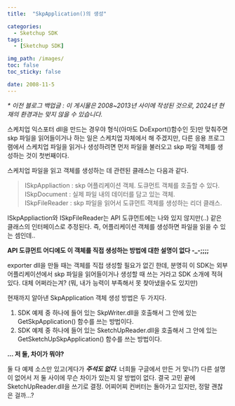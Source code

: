 ```yaml
---
title:  "SkpApplication()의 생성"

categories:
  - Sketchup SDK
tags:
  - [Sketchup SDK]

img_path: /images/
toc: false
toc_sticky: false

date: 2008-11-5
---
```

_* 이전 블로그 백업글 : 이 게시물은 2008~2013년 사이에 작성된 것으로, 2024년 현재의 환경과는 맞지 않을 수 있습니다._

스케치업 익스포터 dll을 만드는 경우야 형식(아마도 DoExport()함수인 듯)만 맞춰주면 skp 파일을 읽어들이거나 하는 일은 스케치업 자체에서 해 주겠지만, 다른 응용 프로그램에서 스케치업 파일을 읽거나 생성하려면 먼저 파일을 불러오고 skp 파일 객체를 생성하는 것이 첫번째이다.

스케치업 파일을 읽고 객체를 생성하는 데 관련된 클래스는 다음과 같다.

> ISkpAppliaction : skp 어플리케이션 객체. 도큐먼트 객체를 호출할 수 있다.<br>
> ISkpDocument : 실제 파일 내의 데이터를 담고 있는 객체.<br>
> ISkpFileReader : skp 파일을 읽어서 도큐먼트 객체를 생성하는 리더 클래스.

ISkpAppliaction와 ISkpFileReader는 API 도큐먼트에는 나와 있지 않지만(..) 같은 클래스의 인터페이스로 추정된다. 즉, 어플리케이션 객체를 생성하면 파일을 읽을 수 있는 셈인데..

**API 도큐먼트 어디에도 이 객체를 직접 생성하는 방법에 대한 설명이 없다 -_-;;;;**

exporter dll을 만들 때는 객체를 직접 생성할 필요가 없긴 한데, 분명히 이 SDK는 외부 어플리케이션에서 skp 파일을 읽어들이거나 생성할 때 쓰는 거라고 SDK 소개에 적혀 있다. 대체 어쩌라는겨? (뭐, 내가 능력이 부족해서 못 찾아냈을수도 있지만)

현재까지 알아낸 SkpApplication 객체 생성 방법은 두 가지다.

1. SDK 예제 중 하나에 들어 있는 SkpWriter.dll을 호출해서 그 안에 있는 GetSkpApplication() 함수를 쓰는 방법이다.<br>
2. SDK 예제 중 하나에 들어 있는 SketchUpReader.dll을 호출해서 그 안에 있는 GetSketchUpSkpApplication() 함수를 쓰는 방법이다.

**… 저 둘, 차이가 뭐야?**

둘 다 예제 소스만 있고(게다가 ***주석도 없다***. 너희들 구글에서 만든 거 맞니?) 다른 설명이 없어서 저 둘 사이에 무슨 차이가 있는지 알 방법이 없다.
결국 고민 끝에 SketchUpReader.dll을 쓰기로 결정.
어찌어찌 컨버터는 돌아가고 있지만, 정말 괜찮은 걸까…?